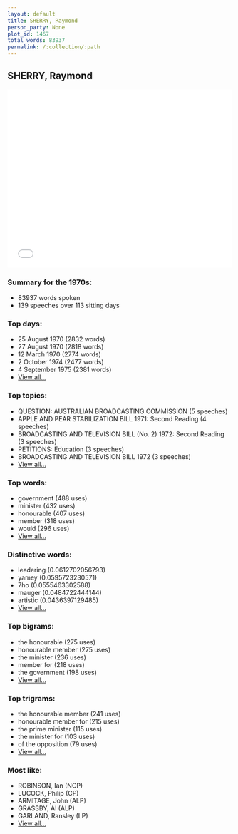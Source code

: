 ```yaml
---
layout: default
title: SHERRY, Raymond
person_party: None
plot_id: 1467
total_words: 83937
permalink: /:collection/:path
---
```


## SHERRY, Raymond

<iframe width="100%" height="400" frameborder="0" scrolling="no" src="//plot.ly/~wragge/1467.embed"></iframe>


### Summary for the 1970s:

* 83937 words spoken
* 139 speeches over 113 sitting days


### Top days:

* 25 August 1970 (2832 words)
* 27 August 1970 (2818 words)
* 12 March 1970 (2774 words)
* 2 October 1974 (2477 words)
* 4 September 1975 (2381 words)
* [View all...](days/)


### Top topics:

* QUESTION: AUSTRALIAN BROADCASTING COMMISSION (5 speeches)
* APPLE AND PEAR STABILIZATION BILL 1971: Second Reading (4 speeches)
* BROADCASTING AND TELEVISION BILL (No. 2) 1972: Second Reading (3 speeches)
* PETITIONS: Education (3 speeches)
* BROADCASTING AND TELEVISION BILL 1972 (3 speeches)
* [View all...](topics/)


### Top words:

* government (488 uses)
* minister (432 uses)
* honourable (407 uses)
* member (318 uses)
* would (296 uses)
* [View all...](words/)


### Distinctive words:

* leadering (0.0612702056793)
* yamey (0.0595723230571)
* 7ho (0.0555463302588)
* mauger (0.0484722444144)
* artistic (0.0436397129485)
* [View all...](sig_words/)


### Top bigrams:

* the honourable (275 uses)
* honourable member (275 uses)
* the minister (236 uses)
* member for (218 uses)
* the government (198 uses)
* [View all...](bigrams/)


### Top trigrams:

* the honourable member (241 uses)
* honourable member for (215 uses)
* the prime minister (115 uses)
* the minister for (103 uses)
* of the opposition (79 uses)
* [View all...](trigrams/)


### Most like:

* ROBINSON, Ian (NCP)
* LUCOCK, Philip (CP)
* ARMITAGE, John (ALP)
* GRASSBY, Al (ALP)
* GARLAND, Ransley (LP)
* [View all...](similarities/)
